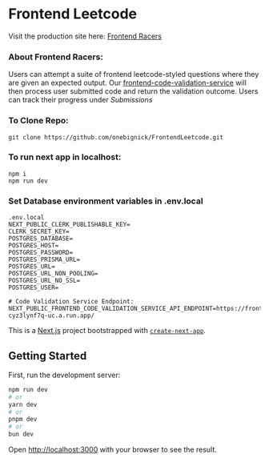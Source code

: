 # Frontend Leetcode

Visit the production site here: [Frontend Racers](https://frontend-leetcode.vercel.app/)

### About Frontend Racers: 
Users can attempt a suite of frontend leetcode-styled questions where they are given an expected output. Our <a href="https://github.com/Qingyu255/frontendCodeValidationService">frontend-code-validation-service</a> will then process user submitted code and return the validation outcome. Users can track their progress under _Submissions_

### To Clone Repo: 
```
git clone https://github.com/onebignick/FrontendLeetcode.git
```
### To run next app in localhost:
```
npm i
npm run dev
```
### Set Database environment variables in .env.local
```
.env.local
NEXT_PUBLIC_CLERK_PUBLISHABLE_KEY=
CLERK_SECRET_KEY=
POSTGRES_DATABASE=
POSTGRES_HOST=
POSTGRES_PASSWORD=
POSTGRES_PRISMA_URL=
POSTGRES_URL=
POSTGRES_URL_NON_POOLING=
POSTGRES_URL_NO_SSL=
POSTGRES_USER=

# Code Validation Service Endpoint:
NEXT_PUBLIC_FRONTEND_CODE_VALIDATION_SERVICE_API_ENDPOINT=https://frontendcodevalidationservice-cyz3lynf7q-uc.a.run.app/
```


This is a [Next.js](https://nextjs.org/) project bootstrapped with [`create-next-app`](https://github.com/vercel/next.js/tree/canary/packages/create-next-app).

## Getting Started

First, run the development server:

```bash
npm run dev
# or
yarn dev
# or
pnpm dev
# or
bun dev
```

Open [http://localhost:3000](http://localhost:3000) with your browser to see the result.
